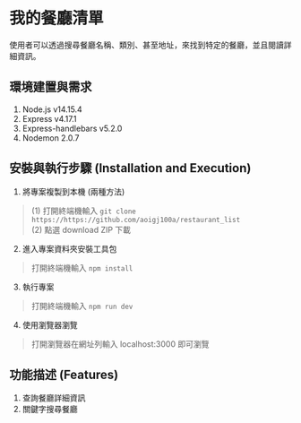 # 我的餐廳清單
使用者可以透過搜尋餐廳名稱、類別、甚至地址，來找到特定的餐廳，並且閱讀詳細資訊。

## 環境建置與需求
1. Node.js v14.15.4
2. Express v4.17.1
3. Express-handlebars v5.2.0
4. Nodemon 2.0.7

## 安裝與執行步驟 (Installation and Execution)
1. 將專案複製到本機 (兩種方法)
> (1) 打開終端機輸入 
`git clone https://https://github.com/aoigj100a/restaurant_list`</br>
(2) 點選 download ZIP 下載

2. 進入專案資料夾安裝工具包
> 打開終端機輸入
`npm install`


3. 執行專案
> 打開終端機輸入 
`npm run dev`


4. 使用瀏覽器瀏覽</br>
>打開瀏覽器在網址列輸入 localhost:3000 即可瀏覽


## 功能描述 (Features)
1. 查詢餐廳詳細資訊
2. 關鍵字搜尋餐廳
